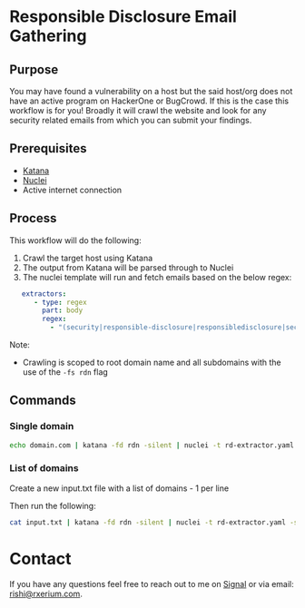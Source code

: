 # Responsible Disclosure Email Gathering

## Purpose

You may have found a vulnerability on a host but the said host/org does not have an active program on HackerOne or BugCrowd. If this is the case this workflow is for you! Broadly it will crawl the website and look for any security related emails from which you can submit your findings. 

## Prerequisites

- [Katana](https://docs.projectdiscovery.io/tools/katana/install)
- [Nuclei](https://docs.projectdiscovery.io/tools/nuclei/install)
- Active internet connection

## Process

This workflow will do the following:
1. Crawl the target host using Katana
2. The output from Katana will be parsed through to Nuclei
3. The nuclei template will run and fetch emails based on the below regex:
```yaml
   extractors:
      - type: regex
        part: body
        regex:
          - "(security|responsible-disclosure|responsibledisclosure|sec|csirt|cert|irt|vulnerability)@[A-Za-z0-9_-]+[.](com|org|net|io|gov|co|co.uk|com.mx|com.br|com.sv|co.cr|com.gt|com.hn|com.ni|com.au|com.cn)"
```

Note:
- Crawling is scoped to root domain name and all subdomains with the use of the `-fs rdn` flag


## Commands

### Single domain

```bash
echo domain.com | katana -fd rdn -silent | nuclei -t rd-extractor.yaml -stats -silent
```

### List of domains 

Create a new input.txt file with a list of domains - 1 per line

Then run the following:

```bash
cat input.txt | katana -fd rdn -silent | nuclei -t rd-extractor.yaml -stats -silent -o output.txt
```

# Contact

If you have any questions feel free to reach out to me on [Signal](https://signal.me/#eu/0Qd68U1ivXNdWCF4hf70UYFo7tB0w-GQqFpYcyV6-yr4exn2SclB6bFeP7wTAxQw) or via email: rishi@rxerium.com.